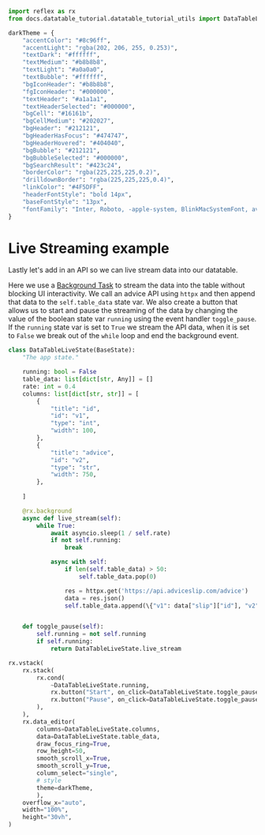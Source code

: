 ```python exec
import reflex as rx
from docs.datatable_tutorial.datatable_tutorial_utils import DataTableLiveState

darkTheme = {
    "accentColor": "#8c96ff",
    "accentLight": "rgba(202, 206, 255, 0.253)",
    "textDark": "#ffffff",
    "textMedium": "#b8b8b8",
    "textLight": "#a0a0a0",
    "textBubble": "#ffffff",
    "bgIconHeader": "#b8b8b8",
    "fgIconHeader": "#000000",
    "textHeader": "#a1a1a1",
    "textHeaderSelected": "#000000",
    "bgCell": "#16161b",
    "bgCellMedium": "#202027",
    "bgHeader": "#212121",
    "bgHeaderHasFocus": "#474747",
    "bgHeaderHovered": "#404040",
    "bgBubble": "#212121",
    "bgBubbleSelected": "#000000",
    "bgSearchResult": "#423c24",
    "borderColor": "rgba(225,225,225,0.2)",
    "drilldownBorder": "rgba(225,225,225,0.4)",
    "linkColor": "#4F5DFF",
    "headerFontStyle": "bold 14px",
    "baseFontStyle": "13px",
    "fontFamily": "Inter, Roboto, -apple-system, BlinkMacSystemFont, avenir next, avenir, segoe ui, helvetica neue, helvetica, Ubuntu, noto, arial, sans-serif",
}
```

# Live Streaming example

Lastly let's add in an API so we can live stream data into our datatable.

Here we use a [Background Task](https://reflex.dev/docs/events/background-events/) to stream the data into the table without blocking UI interactivity. We call an advice API using `httpx` and then append that data to the `self.table_data` state var. We also create a button that allows us to start and pause the streaming of the data by changing the value of the boolean state var `running` using the event handler `toggle_pause`. If the `running` state var is set to `True` we stream the API data, when it is set to `False` we break out of the `while` loop and end the background event.

```python
class DataTableLiveState(BaseState):
    "The app state."

    running: bool = False
    table_data: list[dict[str, Any]] = []
    rate: int = 0.4
    columns: list[dict[str, str]] = [
        {
            "title": "id", 
            "id": "v1", 
            "type": "int",
            "width": 100,
        },
        {
            "title": "advice", 
            "id": "v2", 
            "type": "str",
            "width": 750,
        },
    
    ]

    @rx.background
    async def live_stream(self):
        while True:
            await asyncio.sleep(1 / self.rate)
            if not self.running:
                break

            async with self:
                if len(self.table_data) > 50:
                    self.table_data.pop(0)

                res = httpx.get('https://api.adviceslip.com/advice')
                data = res.json()
                self.table_data.append(\{"v1": data["slip"]["id"], "v2": data["slip"]["advice"]})


    def toggle_pause(self):
        self.running = not self.running
        if self.running:
            return DataTableLiveState.live_stream
```

```python demo
rx.vstack(
    rx.stack(
        rx.cond(
            ~DataTableLiveState.running,
            rx.button("Start", on_click=DataTableLiveState.toggle_pause, color_scheme='green'),
            rx.button("Pause", on_click=DataTableLiveState.toggle_pause, color_scheme='red'),
        ),
    ),
    rx.data_editor(
        columns=DataTableLiveState.columns,
        data=DataTableLiveState.table_data,
        draw_focus_ring=True,
        row_height=50,
        smooth_scroll_x=True,
        smooth_scroll_y=True,
        column_select="single",
        # style
        theme=darkTheme,
        ),
    overflow_x="auto",
    width="100%",
    height="30vh",
)
```
